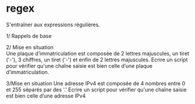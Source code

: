 # regex
S'entraîner aux expressions régulières.

1/ Rappels  de base 

2/ Mise en situation  
Une plaque d’immatriculation est composée de 2 lettres majuscules, un tiret ('-'), 3 chiffres, un tiret ('-') et enfin de 2 lettres majuscules. 
Ecrire un script pour vérifier qu'une chaîne saisie est bien celle d’une plaque d’immatriculation.

3/Mise en situation 
Une adresse IPv4 est composée de 4 nombres entre 0 et 255 séparés par des '.'
Ecrire un script pour vérifier qu'une chaîne saisie est bien celle d’une adresse IPv4 
